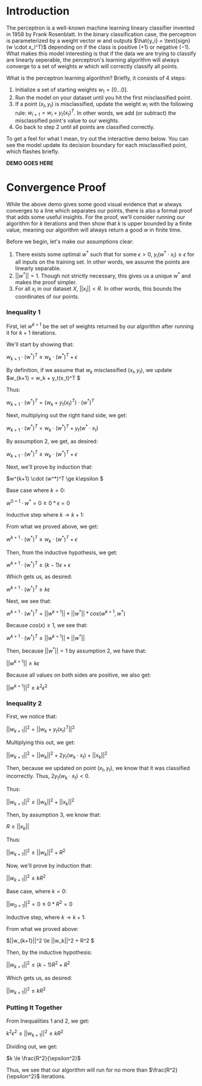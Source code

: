 # Introduction

The perceptron is a well-known machine learning lineary classifier invented in 1958 by Frank Rosenblatt. In the binary classification case, the perceptron is parameterized by a weight vector $w$ and outputs $\hat{y_i} = \text{sign}(w \cdot x_i^T)$ depending on if the class is positive ($+1$) or negative ($-1$). What makes this model interesting is that if the data we are trying to classify are linearly seperable, the perceptron's learning algorithm will always converge to a set of weights $w$ which will correctly classify all points.

What is the perceptron learning algorithm? Briefly, it consists of 4 steps:

1. Initialize a set of starting weights $w_1 = [0...0]$.
2. Run the model on your dataset until you hit the first misclassified point.
3. If a point $(x_t, y_t)$ is misclassified, update the weight $w_i$ with the following rule: $w_{i+1} = w_i + y_t(x_t)^T$. In other words, we add (or subtract) the misclassified point's value to our weights.
4. Go back to step 2 until all points are classified correctly.

To get a feel for what I mean, try out the interactive demo below. You can see the model update its decision boundary for each misclassified point, which flashes briefly.

**DEMO GOES HERE**

# Convergence Proof

While the above demo gives some good visual evidence that $w$ always converges to a line which separates our points, there is also a formal proof that adds some useful insights. For the proof, we'll consider running our algorithm for $k$ iterations and then show that $k$ is upper bounded by a finite value, meaning our algorithm will always return a good $w$ in finite time.

Before we begin, let's make our assumptions clear:

1. There exists some optimal $w^*$  such that for some $\epsilon > 0$, $y_i(w^* \cdot x_i) \ge \epsilon$ for all inputs on the training set. In other words, we assume the points are linearly separable. 
2. $||w^*|| = 1$. Though not strictly necessary, this gives us a unique $w^*$ and makes the proof simpler.
3. For all $x_i$ in our dataset $X$, $||x_i|| < R$. In other words, this bounds the coordinates of our points.

### Inequality 1
First, let $w^{k+1}​$ be the set of weights returned by our algorithm after running it for $k+1​$ iterations.

We'll start by showing that:

 $w_{k+1} \cdot (w^*)^T \ge w_k \cdot (w^*)^T + \epsilon$

By definition, if we assume that $w_{k}$ misclassified $(x_t, y_t)$, we update $w_{k+1} = w_k + y_t(x_t)^T $

Thus:

 $w_{k+1}\cdot (w^*)^T = (w_k + y_t(x_t)^T)\cdot (w^*)^T$ 

Next, multiplying out the right hand side, we get:

 $w_{k+1}\cdot (w^*)^T = w_k \cdot (w^*)^T + y_t(w^* \cdot x_t)$

By assumption 2, we get, as desired:

 $w_{k+1}\cdot (w^*)^T \ge w_k \cdot (w^*)^T + \epsilon$ 

Next, we'll prove by induction that:

 $w^{k+1} \cdot (w^*)^T \ge k\epsilon $

Base case where $k = 0$:

$w^{0+1} \cdot w^* = 0 \ge 0 * \epsilon = 0$

Inductive step where $k \to k+1$:

From what we proved above, we get:

$w^{k+1} \cdot (w^*)^T \ge w_k \cdot (w^*)^T + \epsilon$

Then, from the inductive hypothesis, we get:

$w^{k+1} \cdot (w^*)^T \ge (k-1)\epsilon + \epsilon$

Which gets us, as desired:

$w^{k+1} \cdot (w^*)^T \ge k\epsilon$

Next, we see that:

$w^{k+1} \cdot (w^*)^T = ||w^{k+1}|| * ||w^*||*cos(w^{k+1}, w^*)$

Because $cos(x) \le 1$, we see that:

$w^{k+1} \cdot (w^*)^T \le ||w^{k+1}||*||w^*||$

Then, because $||w^*|| = 1$ by assumption 2, we have that:

$||w^{k+1}|| \ge k\epsilon$

Because all values on both sides are positive, we also get:

$||w^{k+1}||^2 \ge k^2\epsilon^2$

### Inequality 2

First, we notice that:

$||w_{k+1}||^2 = ||w_{k} + y_t (x_t)^T||^2$

Multiplying this out, we get:

$||w_{k+1}||^2 = ||w_k||^2 + 2y_t (w_k \cdot x_t) + ||x_k||^2$

Then, because we updated on point $(x_t, y_t)$, we know that it was classified incorrectly. Thus, $2y_t(w_k \cdot x_t) < 0$.

Thus:

$||w_{k+1}||^2 \le ||w_k||^2 + ||x_k||^2$

Then, by assumption 3, we know that:

$R \ge ||x_k||$

Thus:

$||w_{k+1}||^2 \le ||w_k||^2 + R^2$

Now, we'll prove by induction that:

$||w_{k+1}||^2 \le kR^2$

Base case, where $k=0$:

$||w_{0+1}||^2  = 0 \le 0*R^2 = 0$

Inductive step, where $k \to k+1$:

From what we proved above:

$||w_{k+1}||^2 \le ||w_k||^2 + R^2 $

Then, by the inductive hypothesis:

$||w_{k+1}||^2 \le (k-1)R^2 + R^2$

Which gets us, as desired:

$||w_{k+1}||^2 \le kR^2$

### Putting It Together

From Inequalities 1 and 2, we get:

$k^2\epsilon^2 \le ||w_{k+1}||^2 \le kR^2$

Dividing out, we get:

$k \le \frac{R^2}{\epsilon^2}$

Thus, we see that our algorithm will run for no more than $\frac{R^2}{\epsilon^2}$ iterations.